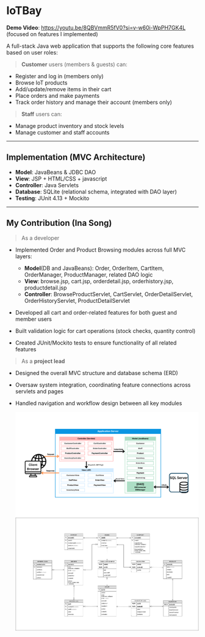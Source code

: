 # IoTBay

**Demo Video**: https://youtu.be/8QBVmmR5fV0?si=v-w60i-WpPH7GK4L
(focused on features I implemented)

A full-stack Java web application that supports the following core features based on user roles:

> **Customer** users (members & guests) can:
  - Register and log in (members only)
  - Browse IoT products
  - Add/update/remove items in their cart
  - Place orders and make payments
  - Track order history and manage their account (members only)

> **Staff** users can:
  - Manage product inventory and stock levels
  - Manage customer and staff accounts

---
## Implementation (MVC Architecture)
- **Model**: JavaBeans & JDBC DAO 
- **View**: JSP + HTML/CSS + javascript 
- **Controller**: Java Servlets 
- **Database**: SQLite (relational schema, integrated with DAO layer)
- **Testing**: JUnit 4.13 + Mockito

---
## My Contribution (Ina Song)
> As a developer
  - Implemented Order and Product Browsing modules across full MVC layers:
    - **Model**(DB and JavaBeans): Order, OrderItem, CartItem, OrderManager, ProductManager, related DAO logic
    - **View**: browse.jsp, cart.jsp, orderdetail.jsp, orderhistory.jsp, productdetail.jsp
    - **Controller**: BrowseProductServlet, CartServlet, OrderDetailServlet, OrderHistoryServlet, ProductDetailServlet

  - Developed all cart and order-related features for both guest and member users
  - Built validation logic for cart operations (stock checks, quantity control)
  - Created JUnit/Mockito tests to ensure functionality of all related features
> As a **project lead**
  - Designed the overall MVC structure and database schema (ERD)
  - Oversaw system integration, coordinating feature connections across servlets and pages
  - Handled navigation and workflow design between all key modules 

    ![MVC design](./IotBay/src/main/webapp/images/MVC.png)
    ![ERD](./IotBay/src/main/webapp/images/ERD.jpg)






